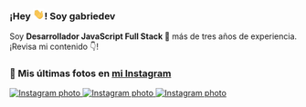 <h3>¡Hey <img src="https://raw.githubusercontent.com/ABSphreak/ABSphreak/master/gifs/Hi.gif" width="20px" decondig="async">! Soy gabriedev</h3>

<p>Soy <strong>Desarrollador JavaScript Full Stack 🚀</strong> más de tres años de experiencia.<br />¡Revisa mi contenido 👇!</p>

### 📸 Mis últimas fotos en [mi Instagram](https://instagram.com/gabrie.dev)


<a href='https://instagram.com/p/CxTmOF6vN8M' target='_blank'>
  <img width='20%' src='https://instagram.fkiv7-1.fna.fbcdn.net/v/t51.2885-15/378565944_323878180141713_8920720304536029091_n.jpg?stp=dst-jpg_e15&_nc_ht=instagram.fkiv7-1.fna.fbcdn.net&_nc_cat=109&_nc_ohc=xJnwwMGJRpkAX-6D9NA&edm=APU89FABAAAA&ccb=7-5&oh=00_AfCLrNvx9xzxDaFT-SR-u4QZAXaz_J3K9i5tiP5qN3ugrQ&oe=6510D298&_nc_sid=bc0c2c' alt='Instagram photo' />
</a>
<a href='https://instagram.com/p/CxLlYVlupp3' target='_blank'>
  <img width='20%' src='https://instagram.fkiv7-1.fna.fbcdn.net/v/t51.2885-15/377997579_196784406648750_7872949112471886655_n.webp?stp=dst-jpg_e35&_nc_ht=instagram.fkiv7-1.fna.fbcdn.net&_nc_cat=106&_nc_ohc=O6ffu09ZcnUAX_dDid-&edm=APU89FABAAAA&ccb=7-5&oh=00_AfA59BTwq0Zrx02ADFew0uJusAnrcKSMHUSA1AXQfRWLdA&oe=65103D9B&_nc_sid=bc0c2c' alt='Instagram photo' />
</a>
<a href='https://instagram.com/p/CxIn_Irugo4' target='_blank'>
  <img width='20%' src='https://instagram.fkiv7-1.fna.fbcdn.net/v/t51.2885-15/376780815_821779196307492_4053583912414574279_n.jpg?stp=dst-jpg_e15&_nc_ht=instagram.fkiv7-1.fna.fbcdn.net&_nc_cat=100&_nc_ohc=SuOpAZ16hvkAX-vMaH5&edm=APU89FABAAAA&ccb=7-5&oh=00_AfDNa9mQ63uRrmCKOd4Yt5ikIy_lw9gCD2eUjTSBRoYgEA&oe=65110A43&_nc_sid=bc0c2c' alt='Instagram photo' />
</a>
